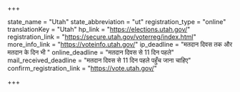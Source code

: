 +++

state_name = "Utah"
state_abbreviation = "ut"
registration_type = "online"
translationKey = "Utah"
hp_link = "https://elections.utah.gov/"
registration_link = "https://secure.utah.gov/voterreg/index.html"
more_info_link = "https://voteinfo.utah.gov/"
ip_deadline = "मतदान दिवस तक और मतदान के दिन भी "
online_deadline = "मतदान दिवस से 11 दिन पहले"
mail_received_deadline = "मतदान दिवस से 11 दिन पहले पहुँच जाना चाहिए"
confirm_registration_link = "https://vote.utah.gov/"

+++